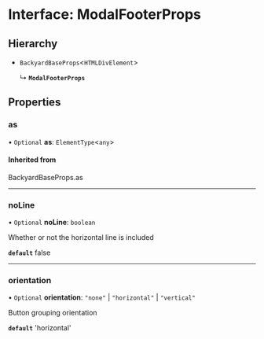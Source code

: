 # Interface: ModalFooterProps

## Hierarchy

- `BackyardBaseProps`<`HTMLDivElement`\>

  ↳ **`ModalFooterProps`**

## Properties

### as

• `Optional` **as**: `ElementType`<`any`\>

#### Inherited from

BackyardBaseProps.as

___

### noLine

• `Optional` **noLine**: `boolean`

Whether or not the horizontal line is included

**`default`** false

___

### orientation

• `Optional` **orientation**: ``"none"`` \| ``"horizontal"`` \| ``"vertical"``

Button grouping orientation

**`default`** 'horizontal'
